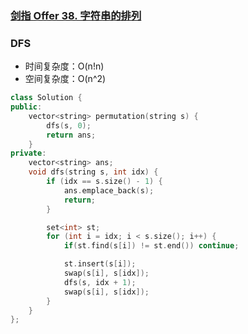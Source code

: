 ### [剑指 Offer 38. 字符串的排列](https://leetcode-cn.com/problems/zi-fu-chuan-de-pai-lie-lcof/)

### DFS

- 时间复杂度：O(n!n)
- 空间复杂度：O(n^2)

```c++
class Solution {
public:
    vector<string> permutation(string s) {
        dfs(s, 0);
        return ans;
    }
private:
    vector<string> ans;
    void dfs(string s, int idx) {
        if (idx == s.size() - 1) {
            ans.emplace_back(s);
            return;
        }

        set<int> st;
        for (int i = idx; i < s.size(); i++) {
            if(st.find(s[i]) != st.end()) continue;

            st.insert(s[i]);
            swap(s[i], s[idx]);
            dfs(s, idx + 1);
            swap(s[i], s[idx]);
        }
    }
};
```
